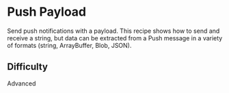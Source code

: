 # Push Payload

Send push notifications with a payload. This recipe shows how to send and receive a string, but data can be extracted from a Push message in a variety of formats (string, ArrayBuffer, Blob, JSON).

## Difficulty
Advanced
